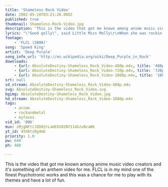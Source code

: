 ```yaml
---
title: 'Shameless Rock Video'
date: 2002-05-28T03:21:20.000Z
published: true
thumbnail: Shameless-Rock-Video.jpg
description: 'This is the video that got me known among anime music video creators and it''s something of an anthem video for me. FLCL is in my mind one of the finest Psychotronic works and this was a chance for me to play with its themes and have a lot of fun.'
lyrics: "\"Good golly\", said Little Miss Molly\r\nWhen she was rockin' in the House Of Blue Light\r\nTutti Frutti was, oh, so rooty\r\nRockin' to the east and west\r\n\r\nLucille was, oh, so real\r\nWhen she didn't do her daddy's will\r\nCome on, baby, drive me crazy, do it, do it\r\n\r\n'Cause I'm a Speed King, you've got to hear me sing\r\nYeah, I'm a Speed King, see me fly\r\n\r\n'Cause I'm a Speed King, you've got to hear me sing\r\nYeah, I'm a Speed King, see me fly\r\nI'm a Speed King, you've got to hear me sing\r\n\r\nYeah, I'm a Speed King, see me"
footage:
    - 'FLCL (2000)'
song: 'Speed King'
artist: 'Deep Purple'
song_info_url: 'http://en.wikipedia.org/wiki/Deep_Purple_in_Rock'
downloads:
    - {url: AbsoluteDestiny-Shameless_Rock_Video-480p.m4v, title: '480p mp4 (original)', width: 640, height: 480, mimetype: video/mp4}
    - {url: AbsoluteDestiny-Shameless_Rock_Video-720p.m4v, title: '720p mp4 (remaster)', width: 960, height: 720, mimetype: video/mp4}
    - {url: AbsoluteDestiny-Shameless_Rock_Video-1080p.m4v, title: '1080p mp4 (remaster)', width: 1440, height: 1080, mimetype: video/mp4}
srt: null
sd_stream: AbsoluteDestiny-Shameless_Rock_Video-480p.m4v
svg: AbsoluteDestiny-Shameless_Rock_Video.svg
bgimg: AbsoluteDestiny-Shameless_Rock_Video.jpg
hd_stream: AbsoluteDestiny-Shameless_Rock_Video-1080p.m4v
tags:
    - anime
    - rockandmetal
    - myfaves
vid_id: '006'
mux: zMjgNFtcJQD02rLamE0102NY114GzvNcaWk
yt_id: 4tHAtz0g4mE
priority: 1.0
pw: 640
ph: 480

---
```

This is the video that got me known among anime music video creators and it's something of an anthem video for me. FLCL is in my mind one of the finest Psychotronic works and this was a chance for me to play with its themes and have a lot of fun.